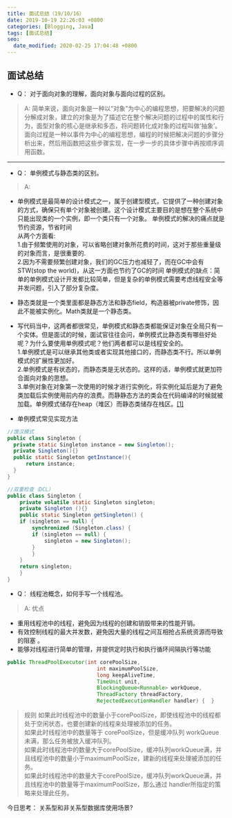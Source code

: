 ```yaml
---
title: 面试总结（19/10/16）
date: 2019-10-19 22:26:03 +0800
categories: [Blogging, Java]
tags: [面试总结]
seo:
  date_modified: 2020-02-25 17:04:48 +0800
---
```


## 面试总结

* Q： 对于面向对象的理解，面向对象与面向过程的区别。

> A: 简单来说，面向对象是一种以“对象”为中心的编程思想，把要解决的问题分解成对象，建立的对象是为了描述它在整个解决问题的过程中的属性和行为，面型对象的核心是继承和多态，将问题转化成对象的过程叫做‘抽象’。  
面向过程是一种以事件为中心的编程思想，编程的时候把解决问题的步骤分析出来，然后用函数把这些步骤实现，在一步一步的具体步骤中再按顺序调用函数。

---
* Q： 单例模式与静态类的区别。

>A:  
* 单例模式是最简单的设计模式之一，属于创建型模式，它提供了一种创建对象的方式，确保只有单个对象被创建。这个设计模式主要目的是想在整个系统中只能出现类的一个实例，即一个类只有一个对象。
单例模式的解决的痛点就是节约资源，节省时间  
从两个方面看:  
1.由于频繁使用的对象，可以省略创建对象所花费的时间，这对于那些重量级的对象而言，是很重要的.  
2.因为不需要频繁创建对象，我们的GC压力也减轻了，而在GC中会有STW(stop the world)，从这一方面也节约了GC的时间
单例模式的缺点：简单的单例模式设计开发都比较简单，但是复杂的单例模式需要考虑线程安全等并发问题，引入了部分复杂度。  
* 静态类就是一个类里面都是静态方法和静态field，构造器被private修饰，因此不能被实例化。Math类就是一个静态类。  
* 写代码当中，这两者都很常见，单例模式和静态类都能保证对象在全局只有一个实体。但是面试的时候，面试官往往会问，单例模式比静态类有哪些好处呢？为什么要使用单例模式呢？他们两者都可以是线程安全的。  
1.单例模式是可以继承其他类或者实现其他接口的，而静态类不行。所以单例模式的扩展性更加好。  
2.单例模式是有状态的，而静态类是无状态的。这样的话，单例模式就更加符合面向对象的思想。  
3.单例对象在对象第一次使用的时候才进行实例化，将实例化延后是为了避免类加载后实例使用前内存的浪费。而静静态方法的类会在代码编译的时候就被加载。单例模式储存在heap（堆区）而静态类储存在栈区。[[1]](https://blog.csdn.net/laibowon/article/details/91050133)

* 单例模式常见实现方法  

```java
//饿汉模式
public class Singleton {
  private static Singleton instance = new Singleton();
  private Singleton(){}
  public static Singleton getInstance(){
      return instance;
  }
}
```

```java
//双重检查（DCL）
public class Singleton {  
    private volatile static Singleton singleton;  
    private Singleton (){}  
    public static Singleton getSingleton() {  
    if (singleton == null) {  
        synchronized (Singleton.class) {  
        if (singleton == null) {  
            singleton = new Singleton();  
        }  
        }  
    }  
    return singleton;  
    }  
}  
```


* Q： 线程池概念，如何手写一个线程池。
>A: 优点
  * 重用线程池中的线程，避免因为线程的创建和销毁带来的性能开销。
  * 有效控制线程的最大并发数，避免因大量的线程之间互相抢占系统资源而导致的阻塞 。
  * 能够对线程进行简单的管理，并提供定时执行和执行循环间隔执行等功能  

```java
public ThreadPoolExecutor(int corePoolSize,
                             int maximumPoolSize,
                             long keepAliveTime,
                             TimeUnit unit,
                             BlockingQueue<Runnable> workQueue,
                             ThreadFactory threadFactory,
                             RejectedExecutionHandler handler) {  }

```
> 规则
如果此时线程池中的数量小于corePoolSize，即使线程池中的线程都处于空闲状态，也要创建新的线程来处理被添加的任务。   
如果此时线程池中的数量等于 corePoolSize，但是缓冲队列 workQueue未满，那么任务被放入缓冲队列。  
如果此时线程池中的数量大于corePoolSize，缓冲队列workQueue满，并且线程池中的数量小于maximumPoolSize，建新的线程来处理被添加的任务。  
如果此时线程池中的数量大于corePoolSize，缓冲队列workQueue满，并且线程池中的数量等于maximumPoolSize，那么通过 handler所指定的策略来处理此任务。


今日思考： 关系型和非关系型数据库使用场景?
